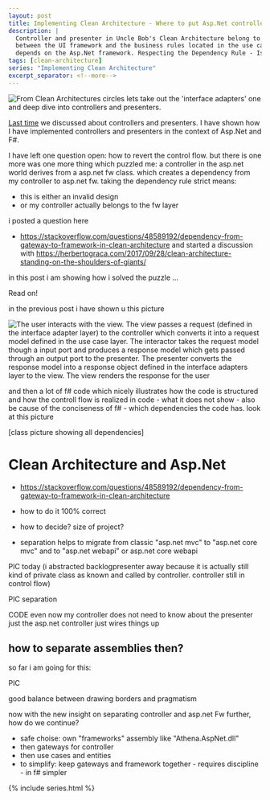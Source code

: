 ```yaml
---
layout: post
title: Implementing Clean Architecture - Where to put Asp.Net controllers?
description: |
  Controller and presenter in Uncle Bob's Clean Architecture belong to the "interface adapters" layer and bridge
  between the UI framework and the business rules located in the use case interactors. But an Asp.Net controller
  depends on the Asp.Net framework. Respecting the Dependency Rule - Is the controller still a valid adapter?
tags: [clean-architecture]
series: "Implementing Clean Architecture"
excerpt_separator: <!--more-->
---
```


<img src="{{ site.url }}/assets/clean-architecture/Circle.Presenters.png" class="dynimg" title="Deep diving controllers and presenters." alt="From Clean Architectures circles lets take out the 'interface adapters' one and deep dive into controllers and presenters."/>

[Last time](/Implementing-Clean-Architecture-Controller-Presenter/) we discussed about controllers and presenters.
I have shown how I have implemented controllers and presenters in the context of Asp.Net and F#.

I have left one question open: how to revert the control flow.
but there is one more was one more thing which puzzled me:
a controller in the asp.net world derives from a asp.net fw class. which creates a dependency from my controller to 
asp.net fw. taking the dependency rule strict means:
- this is either an invalid design
- or my controller actually belongs to the fw layer

i posted a question here
- https://stackoverflow.com/questions/48589192/dependency-from-gateway-to-framework-in-clean-architecture
and started a discussion with
https://herbertograca.com/2017/09/28/clean-architecture-standing-on-the-shoulders-of-giants/

in this post i am showing how i solved the puzzle ...

Read on!

<!--more-->

in the previous post i have shown u this picture

<img src="{{ site.url }}/assets/clean-architecture/User.Interactor.Flow.png" class="dynimg" title="Control flow from user through controller, interactor and presenter." alt="The user interacts with the view. The view passes a request (defined in the interface adapter layer) to the controller which converts it into a request model defined in the use case layer. The interactor takes the request model though a input port and produces a response model which gets passed through an output port to the presenter. The presenter converts the response model into a response object defined in the interface adapters layer to the view. The view renders the response for the user"/>

and then a lot of f# code which nicely illustrates how the code is structured and how the controll flow is 
realized in code - what it does not show - also be cause of the conciseness of f# - which dependencies the code has.
look at this picture

[class picture showing all dependencies]


# Clean Architecture and Asp.Net

- https://stackoverflow.com/questions/48589192/dependency-from-gateway-to-framework-in-clean-architecture

- how to do it 100% correct
- how to decide? size of project?
- separation helps to migrate from classic "asp.net mvc" to "asp.net core mvc" and to "asp.net webapi" 
  or asp.net core webapi

PIC today
(i abstracted backlogpresenter away because it is actually still kind of private class as known and called by controller.
controller still in control flow)

PIC separation


CODE even now my controller does not need to know about the presenter
just the asp.net controller just wires things up 



## how to separate assemblies then?

so far i am going for this:

PIC

good balance between drawing borders and pragmatism

now with the new insight on separating controller and asp.net Fw further, how do we continue?

- safe choise: own "frameworks" assembly like "Athena.AspNet.dll"
- then gateways for controller
- then use cases and entities
- to simplify: keep gateways and framework together - requires discipline - in f# simpler






{% include series.html %}
